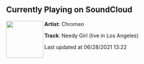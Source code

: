 ## Currently Playing on SoundCloud

[<img align="left" width="100" src="https://i1.sndcdn.com/artworks-CLlkferEegJ2-0-t500x500.png">](https://soundcloud.com/chromeo/needy-girl-live-in-los-angeles?in=chromeo/sets/date-night-chromeo-live)

**Artist**: Chromeo 

**Track**: Needy Girl (live in Los Angeles)

Last updated at 06/28/2021 13:22
